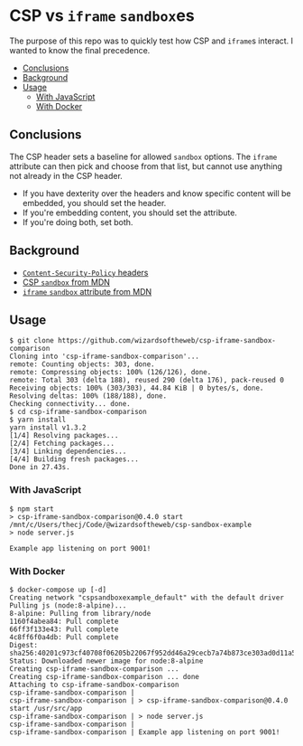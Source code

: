 # CSP vs `iframe` `sandbox`es

The purpose of this repo was to quickly test how CSP and `iframe`s interact. I wanted to know the final precedence.

<!-- MarkdownTOC -->

- [Conclusions](#conclusions)
- [Background](#background)
- [Usage](#usage)
    - [With JavaScript](#withjavascript)
    - [With Docker](#withdocker)

<!-- /MarkdownTOC -->


## Conclusions

The CSP header sets a baseline for allowed `sandbox` options. The `iframe` attribute can then pick and choose from that list, but cannot use anything not already in the CSP header.

* If you have dexterity over the headers and know specific content will be embedded, you should set the header.
* If you're embedding content, you should set the attribute.
* If you're doing both, set both.

## Background

* [`Content-Security-Policy` headers](https://content-security-policy.com/)
* [CSP `sandbox` from MDN](https://developer.mozilla.org/en-US/docs/Web/HTTP/Headers/Content-Security-Policy/sandbox)
* [`iframe` `sandbox` attribute from MDN](https://developer.mozilla.org/en-US/docs/Web/HTML/Element/iframe#attr-sandbox)

## Usage

```sh-session
$ git clone https://github.com/wizardsoftheweb/csp-iframe-sandbox-comparison
Cloning into 'csp-iframe-sandbox-comparison'...
remote: Counting objects: 303, done.
remote: Compressing objects: 100% (126/126), done.
remote: Total 303 (delta 188), reused 290 (delta 176), pack-reused 0
Receiving objects: 100% (303/303), 44.84 KiB | 0 bytes/s, done.
Resolving deltas: 100% (188/188), done.
Checking connectivity... done.
$ cd csp-iframe-sandbox-comparison
$ yarn install
yarn install v1.3.2
[1/4] Resolving packages...
[2/4] Fetching packages...
[3/4] Linking dependencies...
[4/4] Building fresh packages...
Done in 27.43s.
```

### With JavaScript

```sh-session
$ npm start
> csp-iframe-sandbox-comparison@0.4.0 start /mnt/c/Users/thecj/Code/@wizardsoftheweb/csp-sandbox-example
> node server.js

Example app listening on port 9001!
```

### With Docker

```sh-session
$ docker-compose up [-d]
Creating network "cspsandboxexample_default" with the default driver
Pulling js (node:8-alpine)...
8-alpine: Pulling from library/node
1160f4abea84: Pull complete
66ff3f133e43: Pull complete
4c8ff6f0a4db: Pull complete
Digest: sha256:40201c973cf40708f06205b22067f952dd46a29cecb7a74b873ce303ad0d11a5
Status: Downloaded newer image for node:8-alpine
Creating csp-iframe-sandbox-comparison ...
Creating csp-iframe-sandbox-comparison ... done
Attaching to csp-iframe-sandbox-comparison
csp-iframe-sandbox-comparison |
csp-iframe-sandbox-comparison | > csp-iframe-sandbox-comparison@0.4.0 start /usr/src/app
csp-iframe-sandbox-comparison | > node server.js
csp-iframe-sandbox-comparison |
csp-iframe-sandbox-comparison | Example app listening on port 9001!
```
